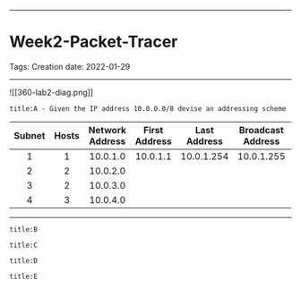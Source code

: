 -----------------------------------------------
# Week2-Packet-Tracer
Tags: 
Creation date: 2022-01-29

-----------------------------------------------

![[360-lab2-diag.png]]

```ad-question
title:A - Given the IP address 10.0.0.0/8 devise an addressing scheme

```
| Subnet | Hosts | Network Address | First Address | Last Address | Broadcast Address | Subnet Mask |
|:------:|:-----:|:---------------:|:-------------:|:------------:|:-----------------:|:-----------:|
|   1    |   1   |    10.0.1.0     |   10.0.1.1    |  10.0.1.254  |    10.0.1.255     | 255.255.255.            |
|   2    |   2   |    10.0.2.0     |               |              |                   |             |
|   3    |   2   |    10.0.3.0     |               |              |                   |             |
|   4    |   3   |    10.0.4.0     |               |              |                   |             |

---
```ad-question
title:B

```
```ad-question
title:C

```
```ad-question
title:D

```
```ad-question
title:E

```
